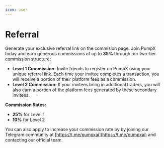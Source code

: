 ```yaml
---
icon: user
---
```


# Referral

Generate your exclusive referral link on the commision page. Join PumpX today and earn generous commissions of up to **35%** through our two-tier commission structure:

* **Level 1 Commission:** Invite friends to register on PumpX using your unique referral link. Each time your invitee completes a transaction, you will receive a portion of their platform fees as a commission.
* **Level 2 Commission:** If your invitees bring in additional traders, you will also earn a portion of the platform fees generated by these secondary invitees.

**Commission Rates:**

* **25%** for Level 1
* **10%** for Level 2

You can also apply to increase your commission rate by by joining our Telegram community at [https://t.me/pumpxai](https://t.me/pumpxai) and contacting our official team.
